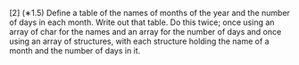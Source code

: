 [2] (∗1.5) Define a table of the names of months of the year and the number of days in each
month. Write out that table. Do this twice; once using an array of char for the names and an
array for the number of days and once using an array of structures, with each structure holding the name of a month and the number of days in it.
